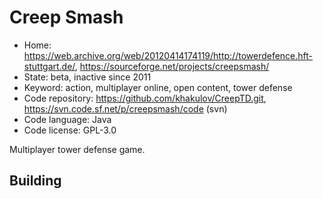 # Creep Smash

- Home: https://web.archive.org/web/20120414174119/http://towerdefence.hft-stuttgart.de/, https://sourceforge.net/projects/creepsmash/
- State: beta, inactive since 2011
- Keyword: action, multiplayer online, open content, tower defense
- Code repository: https://github.com/khakulov/CreepTD.git, https://svn.code.sf.net/p/creepsmash/code (svn)
- Code language: Java
- Code license: GPL-3.0

Multiplayer tower defense game.

## Building
